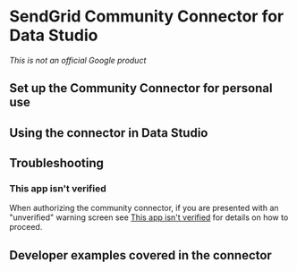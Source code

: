 # SendGrid Community Connector for Data Studio

*This is not an official Google product*

## Set up the Community Connector for personal use

## Using the connector in Data Studio

## Troubleshooting

### This app isn't verified

When authorizing the community connector, if you are presented with an "unverified" warning screen see [This app isn't verified](https://github.com/googledatastudio/community-connectors/blob/master/verification.md) for details on how to proceed.

## Developer examples covered in the connector
